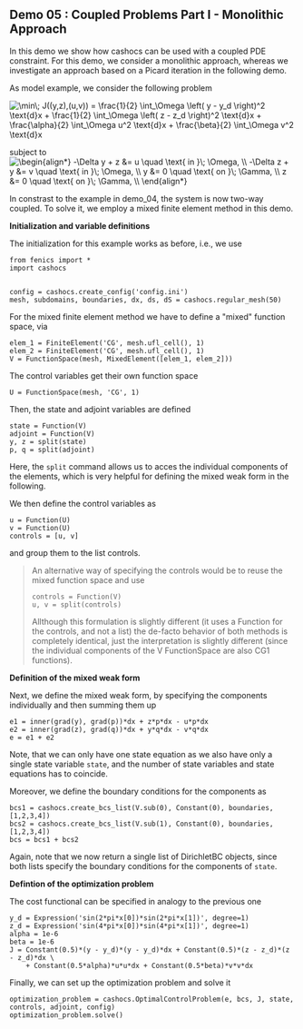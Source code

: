 ## Demo 05 : Coupled Problems Part I - Monolithic Approach


In this demo we show how cashocs can be used with a coupled PDE constraint.
For this demo, we consider a monolithic approach, whereas we investigate
an approach based on a Picard iteration in the following demo.

As model example, we consider the
following problem

<img src=
"https://render.githubusercontent.com/render/math?math=%5Cdisplaystyle+%5Cmin%5C%3B+J%28%28y%2Cz%29%2C%28u%2Cv%29%29+%3D+%5Cfrac%7B1%7D%7B2%7D+%5Cint_%5COmega+%5Cleft%28+y+-+y_d+%5Cright%29%5E2+%5Ctext%7Bd%7Dx+%2B+%5Cfrac%7B1%7D%7B2%7D+%5Cint_%5COmega+%5Cleft%28+z+-+z_d+%5Cright%29%5E2+%5Ctext%7Bd%7Dx+%2B+%5Cfrac%7B%5Calpha%7D%7B2%7D+%5Cint_%5COmega+u%5E2+%5Ctext%7Bd%7Dx+%2B+%5Cfrac%7B%5Cbeta%7D%7B2%7D+%5Cint_%5COmega+v%5E2+%5Ctext%7Bd%7Dx"
alt="\min\; J((y,z),(u,v)) = \frac{1}{2} \int_\Omega \left( y - y_d \right)^2 \text{d}x + \frac{1}{2} \int_\Omega \left( z - z_d \right)^2 \text{d}x + \frac{\alpha}{2} \int_\Omega u^2 \text{d}x + \frac{\beta}{2} \int_\Omega v^2 \text{d}x">

subject to <img src=
"https://render.githubusercontent.com/render/math?math=%5Cdisplaystyle+%5Cbegin%7Balign%2A%7D%0A-%5CDelta+y+%2B+z+%26%3D+u+%5Cquad+%5Ctext%7B+in+%7D%5C%3B+%5COmega%2C+%5C%5C%0A-%5CDelta+z+%2B+y+%26%3D+v+%5Cquad+%5Ctext%7B+in+%7D%5C%3B+%5COmega%2C+%5C%5C%0Ay+%26%3D+0+%5Cquad+%5Ctext%7B+on+%7D%5C%3B+%5CGamma%2C+%5C%5C%0Az+%26%3D+0+%5Cquad+%5Ctext%7B+on+%7D%5C%3B+%5CGamma%2C+%5C%5C%0A%5Cend%7Balign%2A%7D"
alt="\begin{align*}
-\Delta y + z &= u \quad \text{ in }\; \Omega, \\
-\Delta z + y &= v \quad \text{ in }\; \Omega, \\
y &= 0 \quad \text{ on }\; \Gamma, \\
z &= 0 \quad \text{ on }\; \Gamma, \\
\end{align*}">

In constrast to the example in demo_04, the system is now two-way coupled. To solve it, we employ a mixed finite element method in this demo.

**Initialization and variable definitions**


The initialization for this example works as before, i.e., we use

    from fenics import *
    import cashocs


    config = cashocs.create_config('config.ini')
    mesh, subdomains, boundaries, dx, ds, dS = cashocs.regular_mesh(50)

For the mixed finite element method we have to define a "mixed" function space, via

    elem_1 = FiniteElement('CG', mesh.ufl_cell(), 1)
    elem_2 = FiniteElement('CG', mesh.ufl_cell(), 1)
    V = FunctionSpace(mesh, MixedElement([elem_1, elem_2]))

The control variables get their own function space

    U = FunctionSpace(mesh, 'CG', 1)

Then, the state and adjoint variables are defined

    state = Function(V)
    adjoint = Function(V)
    y, z = split(state)
    p, q = split(adjoint)

Here, the `split` command allows us to acces the individual components of the elements, which is very
helpful for defining the mixed weak form in the following.

We then define the control variables as

    u = Function(U)
    v = Function(U)
    controls = [u, v]

and group them to the list controls.

> An alternative way of specifying the controls would be to reuse the mixed function space and use
>
>     controls = Function(V)
>     u, v = split(controls)
>
> Allthough this formulation is slightly different (it uses a Function for the controls, and not a list)
> the de-facto behavior of both methods is completely identical, just the interpretation is slightly
> different (since the individual components of the V FunctionSpace are also CG1 functions).

**Definition of the mixed weak form**


Next, we define the mixed weak form, by specifying the components individually and then summing them up

    e1 = inner(grad(y), grad(p))*dx + z*p*dx - u*p*dx
    e2 = inner(grad(z), grad(q))*dx + y*q*dx - v*q*dx
    e = e1 + e2

Note, that we can only have one state equation as we also have only a single state variable `state`,
and the number of state variables and state equations has to coincide.

Moreover, we define the boundary conditions for the components as

    bcs1 = cashocs.create_bcs_list(V.sub(0), Constant(0), boundaries, [1,2,3,4])
    bcs2 = cashocs.create_bcs_list(V.sub(1), Constant(0), boundaries, [1,2,3,4])
    bcs = bcs1 + bcs2

Again, note that we now return a single list of DirichletBC objects, since both lists specify the boundary
conditions for the components of `state`.

**Defintion of the optimization problem**


The cost functional can be specified in analogy to the previous one

    y_d = Expression('sin(2*pi*x[0])*sin(2*pi*x[1])', degree=1)
    z_d = Expression('sin(4*pi*x[0])*sin(4*pi*x[1])', degree=1)
    alpha = 1e-6
    beta = 1e-6
    J = Constant(0.5)*(y - y_d)*(y - y_d)*dx + Constant(0.5)*(z - z_d)*(z - z_d)*dx \
        + Constant(0.5*alpha)*u*u*dx + Constant(0.5*beta)*v*v*dx

Finally, we can set up the optimization problem and solve it

    optimization_problem = cashocs.OptimalControlProblem(e, bcs, J, state, controls, adjoint, config)
    optimization_problem.solve()
